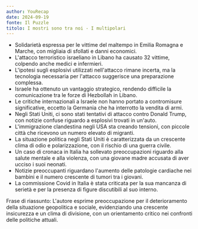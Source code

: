 ```yaml
---
author: YouRecap
date: 2024-09-19
fonte: Il Puzzle
titolo: I mostri sono tra noi - I multipolari
---
```


- Solidarietà espressa per le vittime del maltempo in Emilia Romagna e Marche, con migliaia di sfollati e danni economici.
- L'attacco terroristico israeliano in Libano ha causato 32 vittime, colpendo anche medici e infermieri.
- L'ipotesi sugli esplosivi utilizzati nell'attacco rimane incerta, ma la tecnologia necessaria per l'attacco suggerisce una preparazione complessa.
- Israele ha ottenuto un vantaggio strategico, rendendo difficile la comunicazione tra le forze di Hezbollah in Libano.
- Le critiche internazionali a Israele non hanno portato a contromisure significative, eccetto la Germania che ha interrotto la vendita di armi.
- Negli Stati Uniti, ci sono stati tentativi di attacco contro Donald Trump, con notizie confuse riguardo a esplosivi trovati in un'auto.
- L'immigrazione clandestina negli USA sta creando tensioni, con piccole città che ricevono un numero elevato di migranti.
- La situazione politica negli Stati Uniti è caratterizzata da un crescente clima di odio e polarizzazione, con il rischio di una guerra civile.
- Un caso di cronaca in Italia ha sollevato preoccupazioni riguardo alla salute mentale e alla violenza, con una giovane madre accusata di aver ucciso i suoi neonati.
- Notizie preoccupanti riguardano l'aumento delle patologie cardiache nei bambini e il numero crescente di tumori tra i giovani.
- La commissione Covid in Italia è stata criticata per la sua mancanza di serietà e per la presenza di figure discutibili al suo interno.

Frase di riassunto: L'autore esprime preoccupazione per il deterioramento della situazione geopolitica e sociale, evidenziando una crescente insicurezza e un clima di divisione, con un orientamento critico nei confronti delle politiche attuali.
